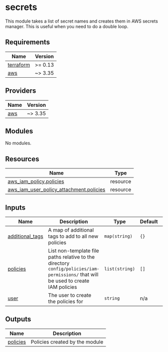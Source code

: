 # secrets

This module takes a list of secret names and creates them in AWS secrets manager. This is useful when you need to do a double loop.

<!-- BEGINNING OF PRE-COMMIT-TERRAFORM DOCS HOOK -->
## Requirements

| Name | Version |
|------|---------|
| <a name="requirement_terraform"></a> [terraform](#requirement\_terraform) | >= 0.13 |
| <a name="requirement_aws"></a> [aws](#requirement\_aws) | ~> 3.35 |

## Providers

| Name | Version |
|------|---------|
| <a name="provider_aws"></a> [aws](#provider\_aws) | ~> 3.35 |

## Modules

No modules.

## Resources

| Name | Type |
|------|------|
| [aws_iam_policy.policies](https://registry.terraform.io/providers/hashicorp/aws/latest/docs/resources/iam_policy) | resource |
| [aws_iam_user_policy_attachment.policies](https://registry.terraform.io/providers/hashicorp/aws/latest/docs/resources/iam_user_policy_attachment) | resource |

## Inputs

| Name | Description | Type | Default | Required |
|------|-------------|------|---------|:--------:|
| <a name="input_additional_tags"></a> [additional\_tags](#input\_additional\_tags) | A map of additional tags to add to all new policies | `map(string)` | `{}` | no |
| <a name="input_policies"></a> [policies](#input\_policies) | List non-template file paths relative to the directory `config/policies/iam-permissions/` that will be used to create IAM policies | `list(string)` | `[]` | no |
| <a name="input_user"></a> [user](#input\_user) | The user to create the policies for | `string` | n/a | yes |

## Outputs

| Name | Description |
|------|-------------|
| <a name="output_policies"></a> [policies](#output\_policies) | Policies created by the module |
<!-- END OF PRE-COMMIT-TERRAFORM DOCS HOOK -->
